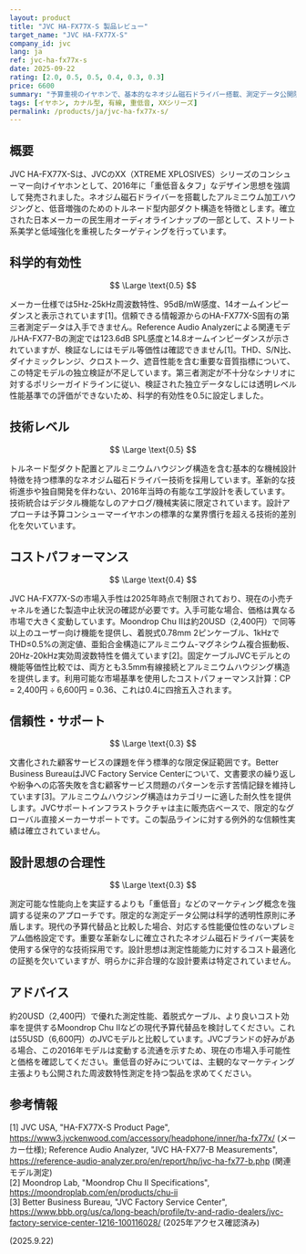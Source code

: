 ```yaml
---
layout: product
title: "JVC HA-FX77X-S 製品レビュー"
target_name: "JVC HA-FX77X-S"
company_id: jvc
lang: ja
ref: jvc-ha-fx77x-s
date: 2025-09-22
rating: [2.0, 0.5, 0.5, 0.4, 0.3, 0.3]
price: 6600
summary: "予算重視のイヤホンで、基本的なネオジム磁石ドライバー搭載、測定データ公開限定、現代の代替品と比較して低いコストパフォーマンス"
tags: [イヤホン, カナル型, 有線, 重低音, XXシリーズ]
permalink: /products/ja/jvc-ha-fx77x-s/
---
```


## 概要

JVC HA-FX77X-Sは、JVCのXX（XTREME XPLOSIVES）シリーズのコンシューマー向けイヤホンとして、2016年に「重低音＆タフ」なデザイン思想を強調して発売されました。ネオジム磁石ドライバーを搭載したアルミニウム加工ハウジングと、低音増強のためのトルネード型内部ダクト構造を特徴とします。確立された日本メーカーの民生用オーディオラインナップの一部として、ストリート系美学と低域強化を重視したターゲティングを行っています。

## 科学的有効性

$$ \Large \text{0.5} $$

メーカー仕様では5Hz-25kHz周波数特性、95dB/mW感度、14オームインピーダンスと表示されています[1]。信頼できる情報源からのHA-FX77X-S固有の第三者測定データは入手できません。Reference Audio Analyzerによる関連モデルHA-FX77-Bの測定では123.6dB SPL感度と14.8オームインピーダンスが示されていますが、検証なしにはモデル等価性は確認できません[1]。THD、S/N比、ダイナミックレンジ、クロストーク、遮音性能を含む重要な音質指標について、この特定モデルの独立検証が不足しています。第三者測定が不十分なシナリオに対するポリシーガイドラインに従い、検証された独立データなしには透明レベル性能基準での評価ができないため、科学的有効性を0.5に設定しました。

## 技術レベル

$$ \Large \text{0.5} $$

トルネード型ダクト配置とアルミニウムハウジング構造を含む基本的な機械設計特徴を持つ標準的なネオジム磁石ドライバー技術を採用しています。革新的な技術進歩や独自開発を伴わない、2016年当時の有能な工学設計を表しています。技術統合はデジタル機能なしのアナログ/機械実装に限定されています。設計アプローチは予算コンシューマーイヤホンの標準的な業界慣行を超える技術的差別化を欠いています。

## コストパフォーマンス

$$ \Large \text{0.4} $$

JVC HA-FX77X-Sの市場入手性は2025年時点で制限されており、現在の小売チャネルを通じた製造中止状況の確認が必要です。入手可能な場合、価格は異なる市場で大きく変動しています。Moondrop Chu IIは約20USD（2,400円）で同等以上のユーザー向け機能を提供し、着脱式0.78mm 2ピンケーブル、1kHzでTHD≤0.5%の測定値、亜鉛合金構造にアルミニウム-マグネシウム複合振動板、20Hz-20kHz実効周波数特性を備えています[2]。固定ケーブルJVCモデルとの機能等価性比較では、両方とも3.5mm有線接続とアルミニウムハウジング構造を提供します。利用可能な市場基準を使用したコストパフォーマンス計算：CP = 2,400円 ÷ 6,600円 = 0.36、これは0.4に四捨五入されます。

## 信頼性・サポート

$$ \Large \text{0.3} $$

文書化された顧客サービスの課題を伴う標準的な限定保証範囲です。Better Business BureauはJVC Factory Service Centerについて、文書要求の繰り返しや紛争への応答失敗を含む顧客サービス問題のパターンを示す苦情記録を維持しています[3]。アルミニウムハウジング構造はカテゴリーに適した耐久性を提供します。JVCサポートインフラストラクチャは主に販売店ベースで、限定的なグローバル直接メーカーサポートです。この製品ラインに対する例外的な信頼性実績は確立されていません。

## 設計思想の合理性

$$ \Large \text{0.3} $$

測定可能な性能向上を実証するよりも「重低音」などのマーケティング概念を強調する従来のアプローチです。限定的な測定データ公開は科学的透明性原則に矛盾します。現代の予算代替品と比較した場合、対応する性能優位性のないプレミアム価格設定です。重要な革新なしに確立されたネオジム磁石ドライバー実装を使用する保守的な技術採用です。設計思想は測定性能能力に対するコスト最適化の証拠を欠いていますが、明らかに非合理的な設計要素は特定されていません。

## アドバイス

約20USD（2,400円）で優れた測定性能、着脱式ケーブル、より良いコスト効率を提供するMoondrop Chu IIなどの現代予算代替品を検討してください。これは55USD（6,600円）のJVCモデルと比較しています。JVCブランドの好みがある場合、この2016年モデルは変動する流通を示すため、現在の市場入手可能性と価格を確認してください。重低音の好みについては、主観的なマーケティング主張よりも公開された周波数特性測定を持つ製品を求めてください。

## 参考情報

[1] JVC USA, "HA-FX77X-S Product Page", https://www3.jvckenwood.com/accessory/headphone/inner/ha-fx77x/ (メーカー仕様); Reference Audio Analyzer, "JVC HA-FX77-B Measurements", https://reference-audio-analyzer.pro/en/report/hp/jvc-ha-fx77-b.php (関連モデル測定)  
[2] Moondrop Lab, "Moondrop Chu II Specifications", https://moondroplab.com/en/products/chu-ii  
[3] Better Business Bureau, "JVC Factory Service Center", https://www.bbb.org/us/ca/long-beach/profile/tv-and-radio-dealers/jvc-factory-service-center-1216-100116028/ (2025年アクセス確認済み)

(2025.9.22)